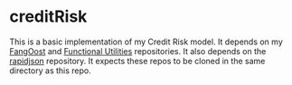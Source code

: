 # creditRisk
This is a basic implementation of my Credit Risk model.  It depends on my <a href="https://github.com/phillyfan1138/FangOost">FangOost</a> and <a href="https://github.com/phillyfan1138/FunctionalUtilities">Functional Utilities</a> repositories.  It also depends on the <a href="https://github.com/miloyip/rapidjson">rapidjson</a> repository.  It expects these repos to be cloned in the same directory as this repo.
